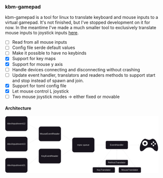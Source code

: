 ### kbm-gamepad
kbm-gamepad is a tool for linux to translate keyboard and mouse inputs to a virtual gamepad. It's not finished, but I've stopped development on it for now. In the meantime I've made a much smaller tool to exclusively translate mouse inputs to joystick inputs [here](github.com/clemjvdm/mouse2joy).

- [ ] Read from all mouse inputs
- [ ] Config file serde default values
- [ ] Make it possible to have no keybinds
- [x] Support for key maps
- [x] Support for mouse y axis
- [ ] Handle devices connecting and disconnecting without crashing
- [ ] Update event handler, translators and readers methods to support start and stop instead of spawn and join.
- [x] Support for toml config file
- [x] Let mouse control L joystick
- [ ] Two mouse joystick modes -> either fixed or movable

#### Architecture

![](./kbd-gamepad-architecture.png)
